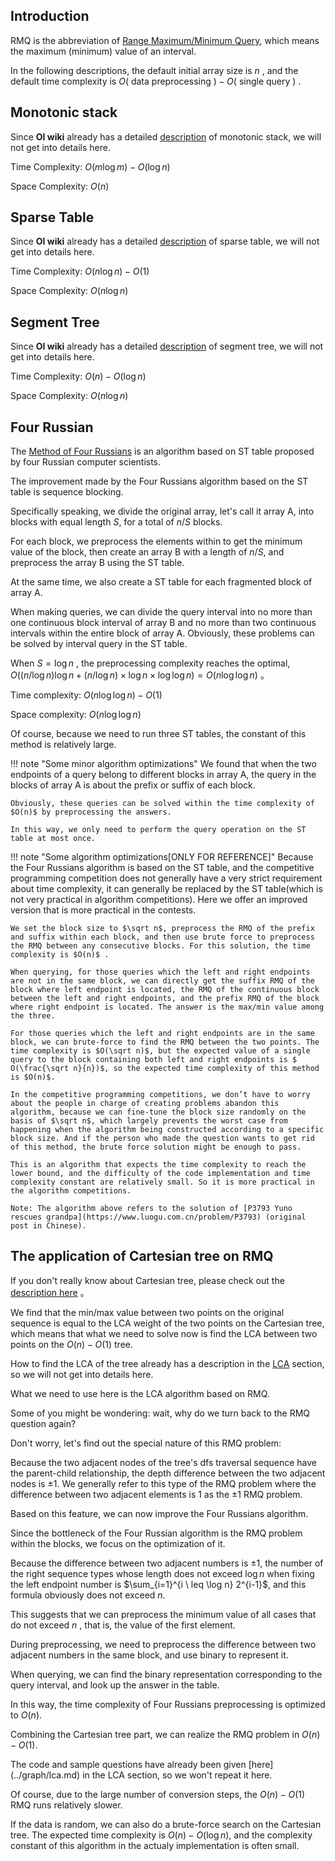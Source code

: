 ## Introduction

RMQ is the abbreviation of [Range Maximum/Minimum Query](https://en.wikipedia.org/wiki/Range_minimum_query), which means the maximum (minimum) value of an interval.

In the following descriptions, the default initial array size is $n$ , and the default time complexity is $O($ data preprocessing $)-O($ single query $)$ .

## Monotonic stack

Since **OI wiki** already has a detailed [description](../ds/monotonous-stack.md) of monotonic stack, we will not get into details here.

Time Complexity: $O(m\log m)-O(\log n)$ 

Space Complexity: $O(n)$ 

## Sparse Table

Since **OI wiki** already has a detailed [description](../ds/sparse-table.md) of sparse table, we will not get into details here.

Time Complexity: $O(n\log n)-O(1)$ 

Space Complexity: $O(n\log n)$ 

## Segment Tree

Since **OI wiki** already has a detailed [description](../ds/seg.md) of segment tree, we will not get into details here.

Time Complexity: $O(n)-O(\log n)$ 

Space Complexity: $O(n\log n)$ 

## Four Russian

The [Method of Four Russians](https://en.wikipedia.org/wiki/Method_of_Four_Russians) is an algorithm based on ST table proposed by four Russian computer scientists.

The improvement made by the Four Russians algorithm based on the ST table is sequence blocking.

Specifically speaking, we divide the original array, let's call it array A, into blocks with equal length $S$, for a total of $n/S$ blocks.

For each block, we preprocess the elements within to get the minimum value of the block, then create an array B with a length of $n/S$, and preprocess the array B using the ST table.

At the same time, we also create a ST table for each fragmented block of array A.

When making queries, we can divide the query interval into no more than one continuous block interval of array B and no more than two continuous intervals within the entire block of array A. Obviously, these problems can be solved by interval query in the ST table.

When $S=\log n$ , the preprocessing complexity reaches the optimal, $O((n / \log n)\log n+(n / \log n)\times\log n\times\log \log n)=O(n\log \log n)$ 。

Time complexity: $O(n\log \log n)-O(1)$ 

Space complexity: $O(n\log \log n)$ 

Of course, because we need to run three ST tables, the constant of this method is relatively large.

!!! note "Some minor algorithm optimizations"
    We found that when the two endpoints of a query belong to different blocks in array A, the query in the blocks of array A is about the prefix or suffix of each block.

    Obviously, these queries can be solved within the time complexity of $O(n)$ by preprocessing the answers.

    In this way, we only need to perform the query operation on the ST table at most once.

!!! note "Some algorithm optimizations[ONLY FOR REFERENCE]"
    Because the Four Russians algorithm is based on the ST table, and the competitive programming competition does not generally have a very strict requirement about time complexity, it can generally be replaced by the ST table(which is not very practical in algorithm competitions). Here we offer an improved version that is more practical in the contests.

    We set the block size to $\sqrt n$, preprocess the RMQ of the prefix and suffix within each block, and then use brute force to preprocess the RMQ between any consecutive blocks. For this solution, the time complexity is $O(n)$ .

    When querying, for those queries which the left and right endpoints are not in the same block, we can directly get the suffix RMQ of the block where left endpoint is located, the RMQ of the continuous block between the left and right endpoints, and the prefix RMQ of the block where right endpoint is located. The answer is the max/min value among the three.
    
    For those queries which the left and right endpoints are in the same block, we can brute-force to find the RMQ between the two points. The time complexity is $O(\sqrt n)$, but the expected value of a single query to the block containing both left and right endpoints is $ O(\frac{\sqrt n}{n})$, so the expected time complexity of this method is $O(n)$.

    In the competitive programming competitions, we don’t have to worry about the people in charge of creating problems abandon this algorithm, because we can fine-tune the block size randomly on the basis of $\sqrt n$, which largely prevents the worst case from happening when the algorithm being constructed according to a specific block size. And if the person who made the question wants to get rid of this method, the brute force solution might be enough to pass.

    This is an algorithm that expects the time complexity to reach the lower bound, and the difficulty of the code implementation and time complexity constant are relatively small. So it is more practical in the algorithm competitions.

    Note: The algorithm above refers to the solution of [P3793 Yuno rescues grandpa](https://www.luogu.com.cn/problem/P3793) (original post in Chinese).

## The application of Cartesian tree on RMQ

If you don't really know about Cartesian tree, please check out the [description here](../ds/cartesian-tree.md) 。

We find that the min/max value between two points on the original sequence is equal to the LCA weight of the two points on the Cartesian tree, which means that what we need to solve now is find the LCA between two points on the $O(n)-O(1)$ tree.

How to find the LCA of the tree already has a description in the [LCA](../graph/lca.md) section, so we will not get into details here.

What we need to use here is the LCA algorithm based on RMQ.

Some of you might be wondering: wait, why do we turn back to the RMQ question again?

Don't worry, let's find out the special nature of this RMQ problem:

Because the two adjacent nodes of the tree's dfs traversal sequence have the parent-child relationship, the depth difference between the two adjacent nodes is $\pm 1$. We generally refer to this type of the RMQ problem where the difference between two adjacent elements is 1 as the $\pm 1$ RMQ problem.

Based on this feature, we can now improve the Four Russians algorithm.

Since the bottleneck of the Four Russian algorithm is the RMQ problem within the blocks, we focus on the optimization of it.

Because the difference between two adjacent numbers is $\pm 1$, the number of the right sequence types whose length does not exceed $\log n$ when fixing the left endpoint number is $\sum_{i=1}^{i \ leq \log n} 2^{i-1}$, and this formula obviously does not exceed $n$.

This suggests that we can preprocess the minimum value of all cases that do not exceed $n$ , that is, the value of the first element.

During preprocessing, we need to preprocess the difference between two adjacent numbers in the same block, and use binary to represent it.

When querying, we can find the binary representation corresponding to the query interval, and look up the answer in the table.

In this way, the time complexity of Four Russians preprocessing is optimized to $O(n)$.

Combining the Cartesian tree part, we can realize the RMQ problem in $O(n)-O(1)$.

The code and sample questions have already been given [here] (../graph/lca.md) in the LCA section, so we won't repeat it here.

Of course, due to the large number of conversion steps, the $O(n)-O(1)$ RMQ runs relatively slower.

If the data is random, we can also do a brute-force search on the Cartesian tree. The expected time complexity is $O(n)-O(\log n)$, and the complexity constant of this algorithm in the actualy implementation is often small.
